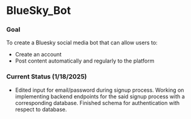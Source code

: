 # BlueSky_Bot

### Goal
To create a Bluesky social media bot that can allow users to:
- Create an account
- Post content automatically and regularly to the platform

### Current Status (1/18/2025)
- Edited input for email/password during signup process. Working on implementing backend endpoints for the said signup process with a corresponding database. Finished schema for authentication with respect to database.

